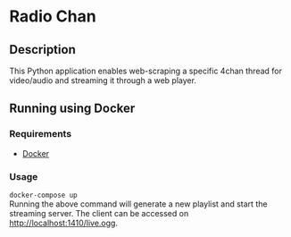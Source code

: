 # Radio Chan

## Description
This Python application enables web-scraping a specific 4chan thread for video/audio and streaming it through a web 
player.

## Running using Docker
### Requirements
* [Docker](https://docs.docker.com/get-docker/)

### Usage
`docker-compose up`  
Running the above command will generate a new playlist and start the streaming server. The client 
can be accessed on [http://localhost:1410/live.ogg](http://localhost:1410/live.ogg).  
